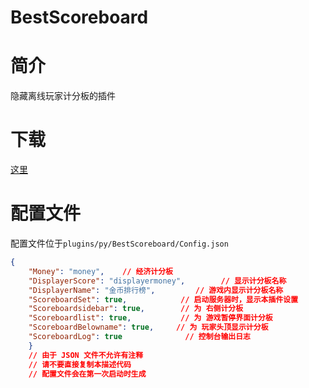 # BestScoreboard

# 简介

隐藏离线玩家计分板的插件

# 下载

[这里](https://extcanary.github.io/PYRW-Docs/plugins/BestScoreboard.py "点我下载")

# 配置文件

配置文件位于``plugins/py/BestScoreboard/Config.json``

```json
{
    "Money": "money",    // 经济计分板
    "DisplayerScore": "displayermoney",        // 显示计分板名称
    "DisplayerName": "金币排行榜",         // 游戏内显示计分板名称
    "ScoreboardSet": true,            // 启动服务器时，显示本插件设置
    "Scoreboardsidebar": true,        // 为 右侧计分板
    "Scoreboardlist": true,           // 为 游戏暂停界面计分板
    "ScoreboardBelowname": true,     // 为 玩家头顶显示计分板
    "ScoreboardLog": true              // 控制台输出日志
    }
    // 由于 JSON 文件不允许有注释
    // 请不要直接复制本描述代码
    // 配置文件会在第一次启动时生成
```